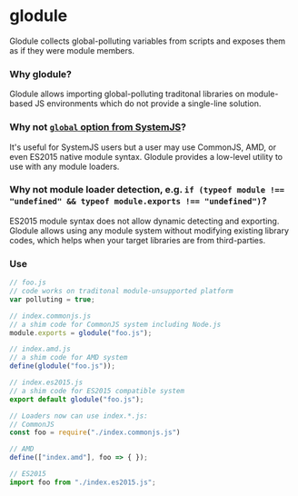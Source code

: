 # glodule
Glodule collects global-polluting variables from scripts and exposes them as if they were module members.

### Why glodule?

Glodule allows importing global-polluting traditonal libraries on module-based JS environments which do not provide a single-line solution.

### Why not [`global` option from SystemJS](https://github.com/systemjs/systemjs/blob/master/docs/module-formats.md#globals)?

It's useful for SystemJS users but a user may use CommonJS, AMD, or even ES2015 native module syntax. Glodule provides a low-level utility to use with any module loaders.

### Why not module loader detection, e.g. `if (typeof module !== "undefined" && typeof module.exports !== "undefined")`?

ES2015 module syntax does not allow dynamic detecting and exporting. Glodule allows using any module system without modifying existing library codes, which helps when your target libraries are from third-parties.

### Use

```js
// foo.js
// code works on traditonal module-unsupported platform
var polluting = true;
```

```js
// index.commonjs.js
// a shim code for CommonJS system including Node.js
module.exports = glodule("foo.js");

// index.amd.js
// a shim code for AMD system
define(glodule("foo.js"));

// index.es2015.js
// a shim code for ES2015 compatible system
export default glodule("foo.js");
```

```js
// Loaders now can use index.*.js:
// CommonJS
const foo = require("./index.commonjs.js")

// AMD
define(["index.amd"], foo => { });

// ES2015
import foo from "./index.es2015.js";
```

